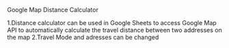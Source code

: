 Google Map Distance Calculator

1.Distance calculator can be used in Google Sheets to access Google Map API to automatically calculate the travel distance between two addresses on the map
2.Travel Mode and adresses can be changed 
